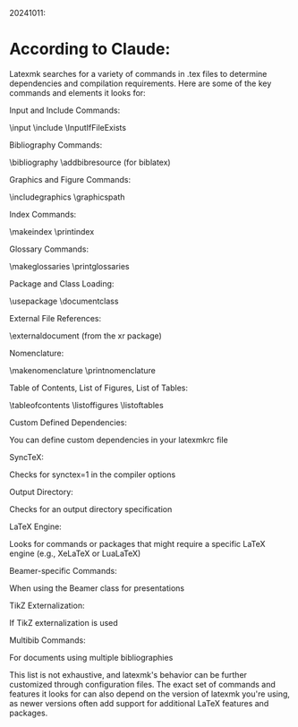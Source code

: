 20241011:
# According to Claude:

Latexmk searches for a variety of commands in .tex files to determine dependencies and compilation requirements. Here are some of the key commands and elements it looks for:

Input and Include Commands:

\input
\include
\InputIfFileExists


Bibliography Commands:

\bibliography
\addbibresource (for biblatex)


Graphics and Figure Commands:

\includegraphics
\graphicspath


Index Commands:

\makeindex
\printindex


Glossary Commands:

\makeglossaries
\printglossaries


Package and Class Loading:

\usepackage
\documentclass


External File References:

\externaldocument (from the xr package)


Nomenclature:

\makenomenclature
\printnomenclature


Table of Contents, List of Figures, List of Tables:

\tableofcontents
\listoffigures
\listoftables


Custom Defined Dependencies:

You can define custom dependencies in your latexmkrc file


SyncTeX:

Checks for synctex=1 in the compiler options


Output Directory:

Checks for an output directory specification


LaTeX Engine:

Looks for commands or packages that might require a specific LaTeX engine (e.g., XeLaTeX or LuaLaTeX)


Beamer-specific Commands:

When using the Beamer class for presentations


TikZ Externalization:

If TikZ externalization is used


Multibib Commands:

For documents using multiple bibliographies



This list is not exhaustive, and latexmk's behavior can be further customized through configuration files. The exact set of commands and features it looks for can also depend on the version of latexmk you're using, as newer versions often add support for additional LaTeX features and packages.
